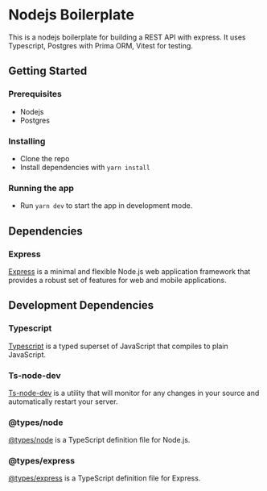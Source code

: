 # Nodejs Boilerplate
This is a nodejs boilerplate for building a REST API with express. It uses Typescript, Postgres with Prima ORM, Vitest for testing.

## Getting Started
### Prerequisites
- Nodejs
- Postgres

### Installing
- Clone the repo
- Install dependencies with `yarn install`

### Running the app
- Run `yarn dev` to start the app in development mode.

## Dependencies
### Express
[Express](https://expressjs.com/) is a minimal and flexible Node.js web application framework that provides a robust set of features for web and mobile applications.


## Development Dependencies
### Typescript
[Typescript](https://www.typescriptlang.org/) is a typed superset of JavaScript that compiles to plain JavaScript.

### Ts-node-dev
[Ts-node-dev](https://www.npmjs.com/package/ts-node-dev) is a utility that will monitor for any changes in your source and automatically restart your server.

### @types/node
[@types/node](https://www.npmjs.com/package/@types/node) is a TypeScript definition file for Node.js.

### @types/express
[@types/express](https://www.npmjs.com/package/@types/express) is a TypeScript definition file for Express.
